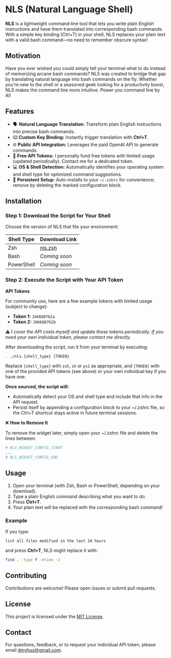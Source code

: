 # NLS (Natural Language Shell)

**NLS** is a lightweight command‐line tool that lets you write plain English instructions and have them translated into corresponding bash commands. With a simple key binding (Ctrl+T) in your shell, NLS replaces your plain text with a valid bash command—no need to remember obscure syntax!

## Motivation

Have you ever wished you could simply tell your terminal what to do instead of memorizing arcane bash commands? NLS was created to bridge that gap by translating natural language into bash commands on the fly. Whether you're new to the shell or a seasoned geek looking for a productivity boost, NLS makes the command line more intuitive. Power you command line by AI!

## Features


- 🗣️ **Natural Language Translation:** Transform plain English instructions into precise bash commands.
- ⌨️ **Custom Key Binding:** Instantly trigger translation with **Ctrl+T**.
- 🌐 **Public API Integration:** Leverages the paid OpenAI API to generate commands.
- 🔑 **Free API Tokens:** I personally fund free tokens with limited usage (updated periodically). Contact me for a dedicated token.
- 💻 **OS & Shell Detection:** Automatically identifies your operating system and shell type for optimized command suggestions.
- 📌 **Persistent Setup:** Auto-installs to your `~/.zshrc` for convenience; remove by deleting the marked configuration block.


## Installation

### Step 1: Download the Script for Your Shell

Choose the version of NLS that fits your environment:

| **Shell Type**     | **Download Link**                                                 |
|--------------------|-------------------------------------------------------------------|
| Zsh                | [nls.zsh](https://github.com/DmytroHuzz/nls/blob/main/nls.zsh)    |
| Bash              | *Coming soon*                                                     |
| PowerShell         | *Coming soon*                                                     |

### Step 2: Execute the Script with Your API Token
**API Tokens**

For community use, here are a few example tokens with limited usage (subject to change):

- **Token 1:** `JkK6O8762a`
- **Token 2:** `JkK6O8762b`

⚠️ *I cover the API costs myself and update these tokens periodically. If you need your own individual token, please contact me directly.*

After downloading the script, run it from your terminal by executing:

```bash
. ./nls.{shell_type} {TOKEN}
```

Replace `{shell_type}` with `zsh`, `sh` or `ps1` as appropriate, and `{TOKEN}` with one of the provided API tokens (see above) or your own individual key if you have one.

**Once sourced, the script will:**

- Automatically detect your OS and shell type and include that info in the API request.
- Persist itself by appending a configuration block to your ~/.zshrc file, so the Ctrl+T shortcut stays active in future terminal sessions.

❌ **How to Remove It**

To remove the widget later, simply open your ~/.zshrc file and delete the lines between:
```bash
# NLS_WIDGET_CONFIG_START
...
# NLS_WIDGET_CONFIG_END
```

## Usage

1. Open your terminal (with Zsh, Bash or PowerShell, depending on your download).
2. Type a plain English command describing what you want to do.
3. Press **Ctrl+T**.
4. Your plain text will be replaced with the corresponding bash command!

### Example

If you type:

```
list all files modified in the last 24 hours
```

and press **Ctrl+T**, NLS might replace it with:

```bash
find . -type f -mtime -1
```

## Contributing

Contributions are welcome! Please open issues or submit pull requests.

## License

This project is licensed under the [MIT License](LICENSE).

## Contact

For questions, feedback, or to request your individual API token, please email [dmyhuz@gmail.com](mailto:dmyhuz@gmail.com).
